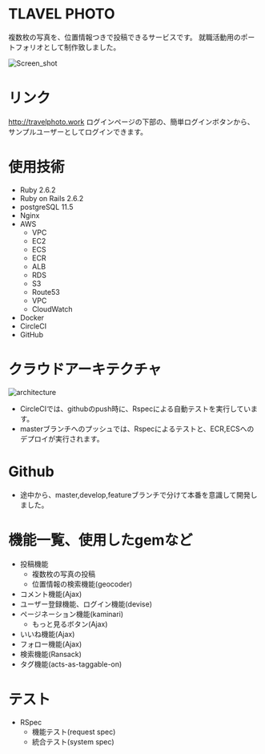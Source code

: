 # TLAVEL PHOTO
複数枚の写真を、位置情報つきで投稿できるサービスです。
就職活動用のポートフォリオとして制作致しました。

![Screen_shot](https://user-images.githubusercontent.com/44374005/71571357-2f8c6f00-2b1d-11ea-97ec-d0a6938dc2b9.png)

# リンク
http://travelphoto.work
ログインページの下部の、簡単ログインボタンから、サンプルユーザーとしてログインできます。


# 使用技術
- Ruby 2.6.2
- Ruby on Rails 2.6.2
- postgreSQL 11.5
- Nginx
- AWS
  - VPC
  - EC2
  - ECS
  - ECR
  - ALB
  - RDS
  - S3
  - Route53
  - VPC
  - CloudWatch
- Docker
- CircleCI
- GitHub

# クラウドアーキテクチャ
![architecture](https://user-images.githubusercontent.com/44374005/71571222-93fafe80-2b1c-11ea-9f27-3428010a3da3.png)

- CircleCIでは、githubのpush時に、Rspecによる自動テストを実行しています。
- masterブランチへのプッシュでは、Rspecによるテストと、ECR,ECSへのデプロイが実行されます。

# Github
- 途中から、master,develop,featureブランチで分けて本番を意識して開発しました。

# 機能一覧、使用したgemなど
- 投稿機能
  - 複数枚の写真の投稿
  - 位置情報の検索機能(geocoder)
- コメント機能(Ajax)
- ユーザー登録機能、ログイン機能(devise)
- ページネーション機能(kaminari)
  - もっと見るボタン(Ajax)
- いいね機能(Ajax)
- フォロー機能(Ajax)
- 検索機能(Ransack)
- タグ機能(acts-as-taggable-on)

# テスト
- RSpec
  - 機能テスト(request spec)
  - 統合テスト(system spec)